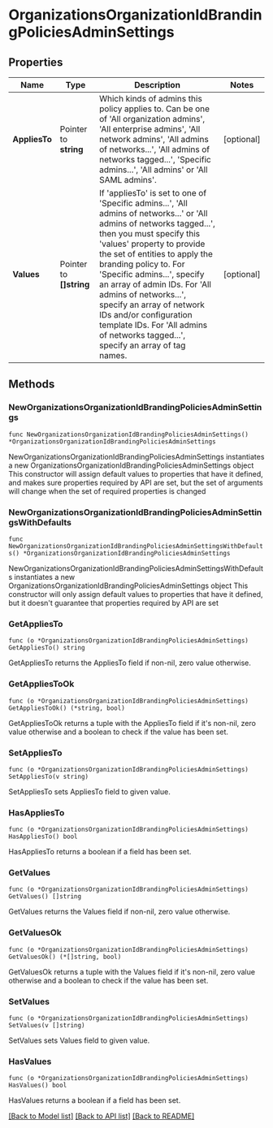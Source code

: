 # OrganizationsOrganizationIdBrandingPoliciesAdminSettings

## Properties

Name | Type | Description | Notes
------------ | ------------- | ------------- | -------------
**AppliesTo** | Pointer to **string** | Which kinds of admins this policy applies to. Can be one of &#39;All organization admins&#39;, &#39;All enterprise admins&#39;, &#39;All network admins&#39;, &#39;All admins of networks...&#39;, &#39;All admins of networks tagged...&#39;, &#39;Specific admins...&#39;, &#39;All admins&#39; or &#39;All SAML admins&#39;. | [optional] 
**Values** | Pointer to **[]string** |       If &#39;appliesTo&#39; is set to one of &#39;Specific admins...&#39;, &#39;All admins of networks...&#39; or &#39;All admins of networks tagged...&#39;, then you must specify this &#39;values&#39; property to provide the set of       entities to apply the branding policy to. For &#39;Specific admins...&#39;, specify an array of admin IDs. For &#39;All admins of       networks...&#39;, specify an array of network IDs and/or configuration template IDs. For &#39;All admins of networks tagged...&#39;,       specify an array of tag names.  | [optional] 

## Methods

### NewOrganizationsOrganizationIdBrandingPoliciesAdminSettings

`func NewOrganizationsOrganizationIdBrandingPoliciesAdminSettings() *OrganizationsOrganizationIdBrandingPoliciesAdminSettings`

NewOrganizationsOrganizationIdBrandingPoliciesAdminSettings instantiates a new OrganizationsOrganizationIdBrandingPoliciesAdminSettings object
This constructor will assign default values to properties that have it defined,
and makes sure properties required by API are set, but the set of arguments
will change when the set of required properties is changed

### NewOrganizationsOrganizationIdBrandingPoliciesAdminSettingsWithDefaults

`func NewOrganizationsOrganizationIdBrandingPoliciesAdminSettingsWithDefaults() *OrganizationsOrganizationIdBrandingPoliciesAdminSettings`

NewOrganizationsOrganizationIdBrandingPoliciesAdminSettingsWithDefaults instantiates a new OrganizationsOrganizationIdBrandingPoliciesAdminSettings object
This constructor will only assign default values to properties that have it defined,
but it doesn't guarantee that properties required by API are set

### GetAppliesTo

`func (o *OrganizationsOrganizationIdBrandingPoliciesAdminSettings) GetAppliesTo() string`

GetAppliesTo returns the AppliesTo field if non-nil, zero value otherwise.

### GetAppliesToOk

`func (o *OrganizationsOrganizationIdBrandingPoliciesAdminSettings) GetAppliesToOk() (*string, bool)`

GetAppliesToOk returns a tuple with the AppliesTo field if it's non-nil, zero value otherwise
and a boolean to check if the value has been set.

### SetAppliesTo

`func (o *OrganizationsOrganizationIdBrandingPoliciesAdminSettings) SetAppliesTo(v string)`

SetAppliesTo sets AppliesTo field to given value.

### HasAppliesTo

`func (o *OrganizationsOrganizationIdBrandingPoliciesAdminSettings) HasAppliesTo() bool`

HasAppliesTo returns a boolean if a field has been set.

### GetValues

`func (o *OrganizationsOrganizationIdBrandingPoliciesAdminSettings) GetValues() []string`

GetValues returns the Values field if non-nil, zero value otherwise.

### GetValuesOk

`func (o *OrganizationsOrganizationIdBrandingPoliciesAdminSettings) GetValuesOk() (*[]string, bool)`

GetValuesOk returns a tuple with the Values field if it's non-nil, zero value otherwise
and a boolean to check if the value has been set.

### SetValues

`func (o *OrganizationsOrganizationIdBrandingPoliciesAdminSettings) SetValues(v []string)`

SetValues sets Values field to given value.

### HasValues

`func (o *OrganizationsOrganizationIdBrandingPoliciesAdminSettings) HasValues() bool`

HasValues returns a boolean if a field has been set.


[[Back to Model list]](../README.md#documentation-for-models) [[Back to API list]](../README.md#documentation-for-api-endpoints) [[Back to README]](../README.md)


